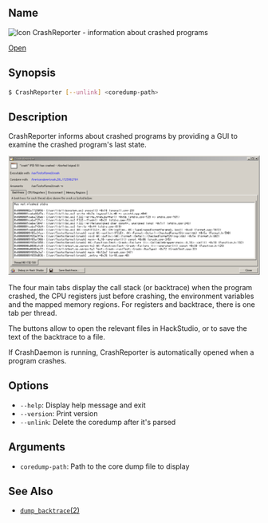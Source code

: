 ## Name

![Icon](/res/icons/16x16/app-crash-reporter.png) CrashReporter - information about crashed programs

[Open](launch:///bin/CrashReporter)

## Synopsis

```sh
$ CrashReporter [--unlink] <coredump-path>
```

## Description

CrashReporter informs about crashed programs by providing a GUI to examine the crashed program's last state.

![](CrashReporter.png)

The four main tabs display the call stack (or backtrace) when the program crashed, the CPU registers just before crashing, the environment variables and the mapped memory regions. For registers and backtrace, there is one tab per thread.

The buttons allow to open the relevant files in HackStudio, or to save the text of the backtrace to a file.

If CrashDaemon is running, CrashReporter is automatically opened when a program crashes.

## Options

-   `--help`: Display help message and exit
-   `--version`: Print version
-   `--unlink`: Delete the coredump after it's parsed

## Arguments

-   `coredump-path`: Path to the core dump file to display

## See Also

-   [`dump_backtrace`(2)](help://man/2/dump_backtrace)
